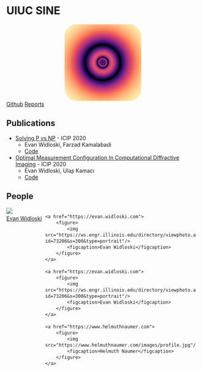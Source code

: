 # UIUC SINE

<img src="logo.png" style="margin: auto; display: block; border-radius: 30px;" width="200px">

<nav>
<span><a href="https://github.com/uiuc-sine">Github</a></span>
<span><a href="reports">Reports</a></span>
</nav>


## Publications

- [Solving P vs NP](http://example.com) - ICIP 2020
    - Evan Widloski, Farzad Kamalabadi
    - [Code](http://github.com/UIUC-SINE/mas)
- [Optimal Measurement Configuration In Computational Diffractive Imaging](http://example.com) - ICIP 2020
    - Evan Widloski, Ulaʂ Kamacı
    - [Code](https://github.com/UIUC-SINE/MAS/tree/master/reports/ICIP_2020)

## People
<style>
    .grid {
        display: grid; 
        grid-template-columns: auto auto auto;
        grid-gap: 1ch;
    }
    .grid figure {
        margin: auto;
    }
</style>
<div class="grid">
    <a href="https://evan.widloski.com">
        <figure>
            <img src="https://ws.engr.illinois.edu/directory/viewphoto.aspx?id=73206&s=300&type=portrait"/>
            <figcaption>Evan Widloski</figcaption>
        </figure>
    </a>

    <a href="https://evan.widloski.com">
        <figure>
            <img src="https://ws.engr.illinois.edu/directory/viewphoto.aspx?id=73206&s=300&type=portrait"/>
            <figcaption>Evan Widloski</figcaption>
        </figure>
    </a>

    <a href="https://evan.widloski.com">
        <figure>
            <img src="https://ws.engr.illinois.edu/directory/viewphoto.aspx?id=73206&s=300&type=portrait"/>
            <figcaption>Evan Widloski</figcaption>
        </figure>
    </a>

    <a href="https://www.helmuthnaumer.com">
        <figure>
            <img src="https://www.helmuthnaumer.com/images/profile.jpg"/>
            <figcaption>Helmuth Naumer</figcaption>
        </figure>
    </a>
</div>
